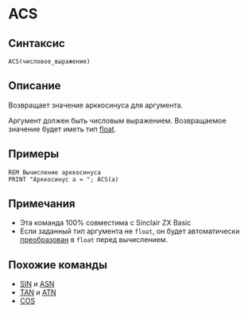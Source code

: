# ACS

## Синтаксис

```
ACS(числовое_выражение)
```

## Описание

Возвращает значение арккосинуса для аргумента.

Аргумент должен быть числовым выражением. Возвращаемое значение будет иметь тип [float](../structure/types#float).

## Примеры

```
REM Вычисление арккосинуса
PRINT "Арккосинус a = "; ACS(a)
```
 
## Примечания

* Эта команда 100% совместима с Sinclair ZX Basic
* Если заданный тип аргумента не `float`, он будет автоматически [преобразован](cast) в `float` перед вычислением.

## Похожие команды

* [SIN](sin) и [ASN](asn)
* [TAN](tan) и [ATN](atn)
* [COS](cos)
